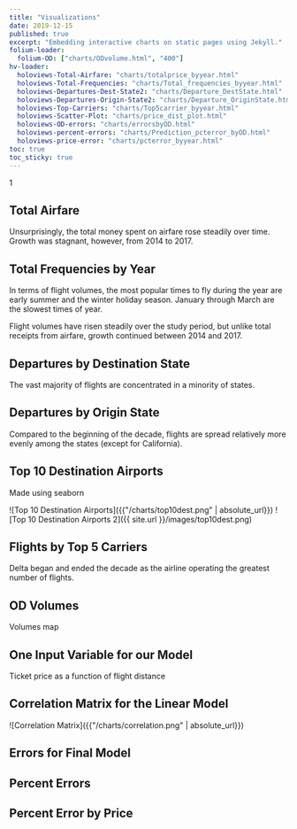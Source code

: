 ```yaml
---
title: "Visualizations"
date: 2019-12-15
published: true
excerpt: "Embedding interactive charts on static pages using Jekyll."
folium-loader:
  folium-OD: ["charts/ODvolume.html", "400"]
hv-loader:
  holoviews-Total-Airfare: "charts/totalprice_byyear.html"
  holoviews-Total-Frequencies: "charts/Total_frequencies_byyear.html"
  holoviews-Departures-Dest-State2: "charts/Departure_DestState.html"
  holoviews-Departures-Origin-State2: "charts/Departure_OriginState.html"
  holoviews-Top-Carriers: "charts/Top5carrier_byyear.html"
  holoviews-Scatter-Plot: "charts/price_dist_plot.html"
  holoviews-OD-errors: "charts/errorsbyOD.html"
  holoviews-percent-errors: "charts/Prediction_pcterror_byOD.html"
  holoviews-price-error: "charts/pcterror_byyear.html"
toc: true
toc_sticky: true
---
```


1

## Total Airfare

Unsurprisingly, the total money spent on airfare rose steadily over time. Growth was stagnant, however, from 2014 to 2017.

<div id="holoviews-Total-Airfare"></div> 

## Total Frequencies by Year

In terms of flight volumes, the most popular times to fly during the year are early summer and the winter holiday season. January through March are the slowest times of year.

Flight volumes have risen steadily over the study period, but unlike total receipts from airfare, growth continued between 2014 and 2017.

<div id="holoviews-Total-Frequencies"></div> 

## Departures by Destination State

The vast majority of flights are concentrated in a minority of states.

<div id="holoviews-Departures-Dest-State2"></div> 

## Departures by Origin State

Compared to the beginning of the decade, flights are spread relatively more evenly among the states (except for California).

<div id="holoviews-Departures-Origin-State2"></div>

## Top 10 Destination Airports

Made using seaborn

![Top 10 Destination Airports]({{"/charts/top10dest.png" | absolute_url}})
![Top 10 Destination Airports 2]({{ site.url }}/images/top10dest.png)

## Flights by Top 5 Carriers

Delta began and ended the decade as the airline operating the greatest number of flights.

<div id="holoviews-Top-Carriers"></div>

## OD Volumes



Volumes map

<div id="folium-OD"></div>

## One Input Variable for our Model

Ticket price as a function of flight distance

<div id="holoviews-Scatter-Plot"></div>

## Correlation Matrix for the Linear Model

![Correlation Matrix]({{"/charts/correlation.png" | absolute_url}})

## Errors for Final Model

<div id="holoviews-OD-errors"></div>

## Percent Errors

<div id="holoviews-percent-errors"></div>

## Percent Error by Price

<div id="holoviews-price-error"></div>

